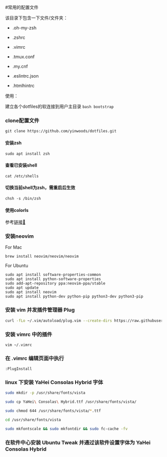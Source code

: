 #常用的配置文件

该目录下包含一下文件/文件夹：

- .oh-my-zsh
- .zshrc
- .vimrc
- .tmux.conf

- .my.cnf
- .eslintrc.json
- .htmlhintrc

使用：

建立各个dotfiles的软连接到用户主目录
`bash bootstrap`

### clone配置文件

`git clone https://github.com/yinwoods/dotfiles.git`

#### 安装zsh

`sudo apt install zsh`

#### 查看已安装shell

`cat /etc/shells`

#### 切换当前shell为zsh，需重启后生效

`chsh -s /bin/zsh `


#### 使用colorls

参考[链接🔗](https://github.com/athityakumar/colorls#usage)

### 安装neovim

For Mac

```Shell
brew install neovim/neovim/neovim
```

For Ubuntu

```Shell
sudo apt install software-properties-common
sudo apt install python-software-properties
sudo add-apt-repository ppa:neovim-ppa/stable
sudo apt update
sudo apt install neovim
sudo apt install python-dev python-pip python3-dev python3-pip
```

### 安装 vim 并发插件管理器 Plug

```sh
curl -fLo ~/.vim/autoload/plug.vim --create-dirs https://raw.githubusercontent.com/junegunn/vim-plug/master/plug.vim
```

### 安装 vimrc 中的插件

`vim ~/.vimrc`

### 在 .vimrc 编辑页面中执行

`:PlugInstall`

### linux 下安装 YaHei Consolas Hybrid 字体

```sh
sudo mkdir -p /usr/share/fonts/vista

sudo cp YaHei\ Consolas\ Hybrid.ttf /usr/share/fonts/vista/

sudo chmod 644 /usr/share/fonts/vista/*.ttf

cd /usr/share/fonts/vista

sudo mkfontscale && sudo mkfontdir && sudo fc-cache -fv
```

### 在软件中心安装 Ubuntu Tweak 并通过该软件设置字体为 YaHei Consolas Hybrid
